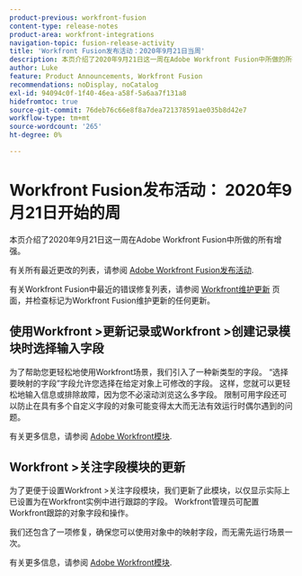 ```yaml
---
product-previous: workfront-fusion
content-type: release-notes
product-area: workfront-integrations
navigation-topic: fusion-release-activity
title: 'Workfront Fusion发布活动：2020年9月21日当周'
description: 本页介绍了2020年9月21日这一周在Adobe Workfront Fusion中所做的所有增强。
author: Luke
feature: Product Announcements, Workfront Fusion
recommendations: noDisplay, noCatalog
exl-id: 94094c0f-1f40-46ea-a58f-5a6aa7f131a8
hidefromtoc: true
source-git-commit: 76deb76c66e8f8a7dea721378591ae035b8d42e7
workflow-type: tm+mt
source-wordcount: '265'
ht-degree: 0%

---
```


# Workfront Fusion发布活动： 2020年9月21日开始的周

本页介绍了2020年9月21日这一周在Adobe Workfront Fusion中所做的所有增强。

有关所有最近更改的列表，请参阅 [Adobe Workfront Fusion发布活动](../../../../../product-announcements/product-releases/fusion-release-activity/fusion-release-activity.md).

有关Workfront Fusion中最近的错误修复列表，请参阅 [Workfront维护更新](https://experienceleague.adobe.com/docs/workfront-known-issues/releases/current-updates.html) 页面，并检查标记为Workfront Fusion维护更新的任何更新。

## 使用Workfront >更新记录或Workfront >创建记录模块时选择输入字段

为了帮助您更轻松地使用Workfront场景，我们引入了一种新类型的字段。 “选择要映射的字段”字段允许您选择在给定对象上可修改的字段。 这样，您就可以更轻松地输入信息或排除故障，因为您不必滚动浏览这么多字段。 限制可用字段还可以防止在具有多个自定义字段的对象可能变得太大而无法有效运行时偶尔遇到的问题。

有关更多信息，请参阅 [Adobe Workfront模块](../../../../../workfront-fusion/apps-and-their-modules/workfront-modules.md).

## Workfront >关注字段模块的更新

为了更便于设置Workfront >关注字段模块，我们更新了此模块，以仅显示实际上已设置为在Workfront实例中进行跟踪的字段。 Workfront管理员可配置Workfront跟踪的对象字段和操作。

我们还包含了一项修复，确保您可以使用对象中的映射字段，而无需先运行场景一次。

有关更多信息，请参阅 [Adobe Workfront模块](../../../../../workfront-fusion/apps-and-their-modules/workfront-modules.md).
